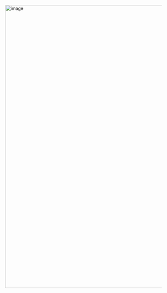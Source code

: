 <img width="1837" height="910" alt="image" src="https://github.com/user-attachments/assets/c1b6c0ec-72e5-4bfd-897b-5aa7dc10e107" />
